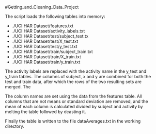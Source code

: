 #Getting_and_Cleaning_Data_Project

The script loads the following tables into memory:
* ./UCI HAR Dataset/features.txt
* ./UCI HAR Dataset/activity_labels.txt
* ./UCI HAR Dataset/test/subject_test.tx
* ./UCI HAR Dataset/test/X_test.txt
* ./UCI HAR Dataset/test/y_test.txt
* ./UCI HAR Dataset/train/subject_train.txt
* ./UCI HAR Dataset/train/X_train.txt
* ./UCI HAR Dataset/train/y_train.txt

The activity labels are replaced with the activity name in the y_test and y_train tables. The columns of subject, x and y are combined for both the test and train data, after which the rows of the two resulting sets are merged. The 

The column names are set using the data from the features table. All columns that are not means or standard deviation are removed, and the mean of each column is calculated divided by subject and activity by melting the table followed by dcasting it.

Finally the table is written to the file dataAverages.txt in the working directory.
